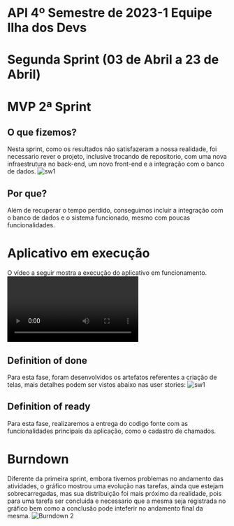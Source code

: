 # API 4º Semestre de 2023-1 Equipe Ilha dos Devs

# Segunda Sprint (03 de Abril a 23 de Abril)

# MVP 2ª Sprint 

## O que fizemos?
Nesta sprint, como os resultados não satisfazeram a nossa realidade, foi necessario rever o projeto, inclusive trocando de repositorio, com uma nova infraestrutura no back-end, um novo front-end e a integração com o banco de dados.
![sw1](https://user-images.githubusercontent.com/67759198/233880532-3069d676-350b-49f4-bd9c-0673fa0c9e05.png)

## Por que?
Além de recuperar o tempo perdido, conseguimos incluir a integração com o banco de dados e o sistema funcionado, mesmo com poucas funcionalidades.

# Aplicativo em execução
O vídeo a seguir mostra a execução do aplicativo em funcionamento.
![imagem](https://user-images.githubusercontent.com/67759198/233878764-37d7bd8c-e81b-4994-865d-8da591db9ca1.mp4)

## Definition of done
Para esta fase, foram desenvolvidos os artefatos referentes a criação de telas, mais detalhes podem ser vistos abaixo nas user stories:
![sw1](https://user-images.githubusercontent.com/67759198/233880532-3069d676-350b-49f4-bd9c-0673fa0c9e05.png)

## Definition of ready
Para esta fase, realizaremos a entrega do codigo fonte com as funcionalidades principais da aplicação, como o cadastro de chamados.

# Burndown
Diferente da primeira sprint, embora tivemos problemas no andamento das atividades, o gráfico mostrou uma evolução nas tarefas, ainda que estejam sobrecarregadas, mas sua distribuição foi mais próximo da realidade, pois para uma tarefa ser concluida e necessario que a mesma seja registrada no gráfico bem como a conclusão pode inteferir no andamento final da mesma.
![Burndown 2](https://user-images.githubusercontent.com/67759198/233874587-e624722e-002f-4a4c-b6bf-3f9ef44b1bde.PNG)
